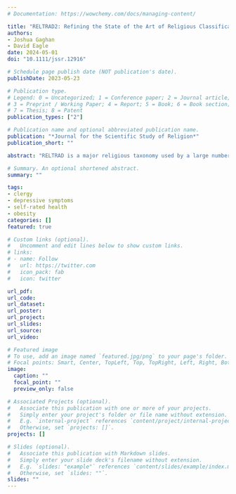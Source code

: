```yaml
---
# Documentation: https://wowchemy.com/docs/managing-content/

title: "RELTRAD2: Refining the State of the Art of Religious Classification by Reconsidering the Categorization of Nondenominational Respondents"
authors:
- Joshua Gaghan
- David Eagle
date: 2024-05-01
doi: "10.1111/jssr.12916"

# Schedule page publish date (NOT publication's date).
publishDate: 2023-05-23

# Publication type.
# Legend: 0 = Uncategorized; 1 = Conference paper; 2 = Journal article;
# 3 = Preprint / Working Paper; 4 = Report; 5 = Book; 6 = Book section;
# 7 = Thesis; 8 = Patent
publication_types: ["2"]

# Publication name and optional abbreviated publication name.
publication: "*Journal for the Scientific Study of Religion*"
publication_short: ""

abstract: "RELTRAD is a major religious taxonomy used by a large number of researchers. Although criticisms have been raised about its utility, improving the algorithm to capture contemporary religious dynamics is important given its widespread use. The present RELTRAD taxonomy classifies more religiously active nondenominational respondents as Conservative Protestants and codes the remainder as missing data. A growing number of Americans indicate they are either nondenominational or only Christian or Protestant, which means using RELTRAD in its existing form codes a nonrandom and increasingly large number of respondents with a missing value for religious affiliation (growing from 2 percent to 5 percent of the US General Social Survey (GSS) sample between 2000 and 2018). Using a machine learning algorithm to predict the likely religious tradition of nondenominational respondents, we demonstrate the shortcomings of this approach and introduce a new coding scheme, RELTRAD2, which classifies nondenominational respondents who report a Black racial identity as Black Protestant, non-Black respondents who never attend religious services as Mainline Protestant, and the remainder as Conservative Protestant. Code to derive RELTRAD2 from the GSS is provided."

# Summary. An optional shortened abstract.
summary: ""

tags:
- clergy
- depressive symptoms
- self-rated health
- obesity
categories: []
featured: true

# Custom links (optional).
#   Uncomment and edit lines below to show custom links.
# links:
# - name: Follow
#   url: https://twitter.com
#   icon_pack: fab
#   icon: twitter

url_pdf:
url_code:
url_dataset:
url_poster:
url_project:
url_slides:
url_source:
url_video:

# Featured image
# To use, add an image named `featured.jpg/png` to your page's folder. 
# Focal points: Smart, Center, TopLeft, Top, TopRight, Left, Right, BottomLeft, Bottom, BottomRight.
image:
  caption: ""
  focal_point: ""
  preview_only: false

# Associated Projects (optional).
#   Associate this publication with one or more of your projects.
#   Simply enter your project's folder or file name without extension.
#   E.g. `internal-project` references `content/project/internal-project/index.md`.
#   Otherwise, set `projects: []`.
projects: []

# Slides (optional).
#   Associate this publication with Markdown slides.
#   Simply enter your slide deck's filename without extension.
#   E.g. `slides: "example"` references `content/slides/example/index.md`.
#   Otherwise, set `slides: ""`.
slides: ""
---
```

